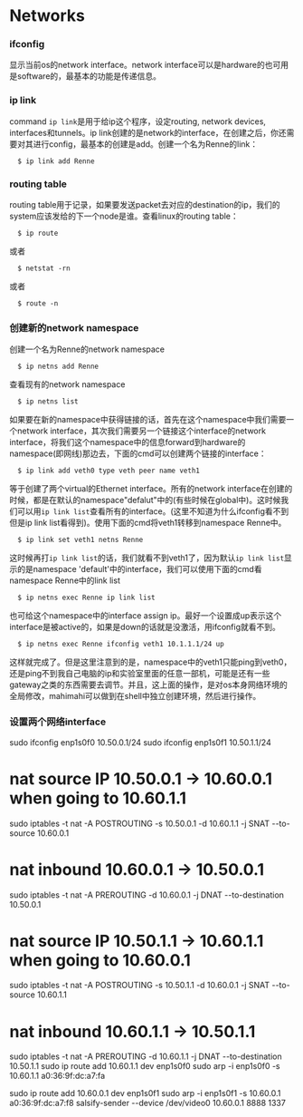 # Networks 

### ifconfig
显示当前os的network interface。network interface可以是hardware的也可用是software的，最基本的功能是传递信息。

### ip link
command `ip link`是用于给ip这个程序，设定routing, network devices, interfaces和tunnels。ip link创建的是network的interface，在创建之后，你还需要对其进行config，最基本的创建是add。创建一个名为Renne的link：
```
  $ ip link add Renne
```

### routing table
routing table用于记录，如果要发送packet去对应的destination的ip，我们的system应该发给的下一个node是谁。查看linux的routing table：
```
  $ ip route
```
或者
```
  $ netstat -rn
```
或者
```
  $ route -n
```

### 创建新的network namespace
创建一个名为Renne的network namespace
```
  $ ip netns add Renne
```
查看现有的network namespace
```
  $ ip netns list
```
如果要在新的namespace中获得链接的话，首先在这个namespace中我们需要一个network interface，其次我们需要另一个链接这个interface的network interface，将我们这个namespace中的信息forward到hardware的namespace(即网线)那边去，下面的cmd可以创建两个链接的interface：
```
  $ ip link add veth0 type veth peer name veth1
```
等于创建了两个virtual的Ethernet interface。所有的network interface在创建的时候，都是在默认的namespace"defalut"中的(有些时候在global中)。这时候我们可以用`ip link list`查看所有的interface。(这里不知道为什么ifconfig看不到但是ip link list看得到)。使用下面的cmd将veth1转移到namespace Renne中。
```
  $ ip link set veth1 netns Renne
```
这时候再打`ip link list`的话，我们就看不到veth1了，因为默认`ip link list`显示的是namespace 'default'中的interface，我们可以使用下面的cmd看namespace Renne中的link list
```
  $ ip netns exec Renne ip link list
```
也可给这个namespace中的interface assign ip。最好一个设置成up表示这个interface是被active的，如果是down的话就是没激活，用ifconfig就看不到。
```
  $ ip netns exec Renne ifconfig veth1 10.1.1.1/24 up
```
这样就完成了。但是这里注意到的是，namespace中的veth1只能ping到veth0，还是ping不到我自己电脑的ip和实验室里面的任意一部机，可能是还有一些gateway之类的东西需要去调节。并且，这上面的操作，是对os本身网络环境的全局修改，mahimahi可以做到在shell中独立创建环境，然后进行操作。


### 设置两个网络interface

sudo ifconfig enp1s0f0 10.50.0.1/24
sudo ifconfig enp1s0f1 10.50.1.1/24
# nat source IP 10.50.0.1 -> 10.60.0.1 when going to 10.60.1.1
sudo iptables -t nat -A POSTROUTING -s 10.50.0.1 -d 10.60.1.1 -j SNAT --to-source 10.60.0.1

# nat inbound 10.60.0.1 -> 10.50.0.1
sudo iptables -t nat -A PREROUTING -d 10.60.0.1 -j DNAT --to-destination 10.50.0.1

# nat source IP 10.50.1.1 -> 10.60.1.1 when going to 10.60.0.1
sudo iptables -t nat -A POSTROUTING -s 10.50.1.1 -d 10.60.0.1 -j SNAT --to-source 10.60.1.1

# nat inbound 10.60.1.1 -> 10.50.1.1
sudo iptables -t nat -A PREROUTING -d 10.60.1.1 -j DNAT --to-destination 10.50.1.1
sudo ip route add 10.60.1.1 dev enp1s0f0
sudo arp -i enp1s0f0 -s 10.60.1.1 a0:36:9f:dc:a7:fa

sudo ip route add 10.60.0.1 dev enp1s0f1
sudo arp -i enp1s0f1 -s 10.60.0.1 a0:36:9f:dc:a7:f8
salsify-sender --device /dev/video0 10.60.0.1 8888 1337



